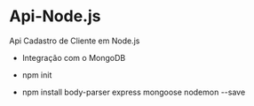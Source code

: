 # Api-Node.js
Api Cadastro de Cliente em Node.js

- Integração com o MongoDB

- npm init
- npm install body-parser express mongoose nodemon --save


